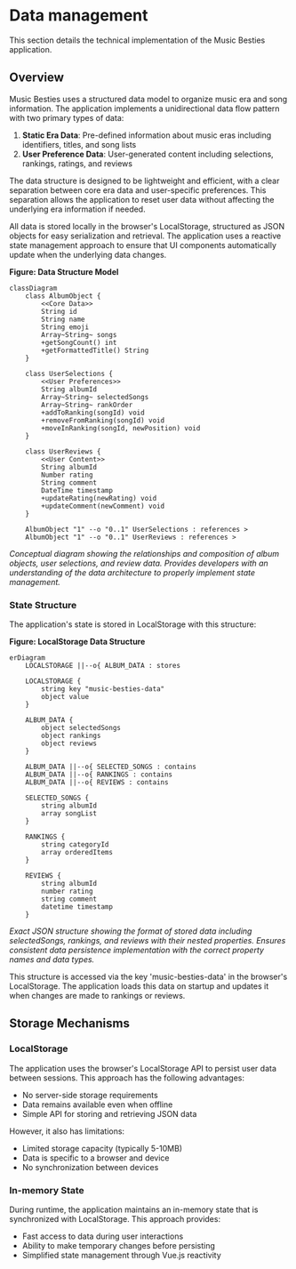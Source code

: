 # Data management

This section details the technical implementation of the Music Besties application.

## Overview

<!-- AI: Add relevant and concise text in this section about the application's data structure -->

Music Besties uses a structured data model to organize music era and song information. The application implements a unidirectional data flow pattern with two primary types of data:

1. **Static Era Data**: Pre-defined information about music eras including identifiers, titles, and song lists
2. **User Preference Data**: User-generated content including selections, rankings, ratings, and reviews

The data structure is designed to be lightweight and efficient, with a clear separation between core era data and user-specific preferences. This separation allows the application to reset user data without affecting the underlying era information if needed.

All data is stored locally in the browser's LocalStorage, structured as JSON objects for easy serialization and retrieval. The application uses a reactive state management approach to ensure that UI components automatically update when the underlying data changes.

**Figure: Data Structure Model**

```mermaid
classDiagram
    class AlbumObject {
        <<Core Data>>
        String id
        String name
        String emoji
        Array~String~ songs
        +getSongCount() int
        +getFormattedTitle() String
    }
    
    class UserSelections {
        <<User Preferences>>
        String albumId
        Array~String~ selectedSongs
        Array~String~ rankOrder
        +addToRanking(songId) void
        +removeFromRanking(songId) void
        +moveInRanking(songId, newPosition) void
    }
    
    class UserReviews {
        <<User Content>>
        String albumId
        Number rating
        String comment
        DateTime timestamp
        +updateRating(newRating) void
        +updateComment(newComment) void
    }
    
    AlbumObject "1" --o "0..1" UserSelections : references >
    AlbumObject "1" --o "0..1" UserReviews : references >
```

*Conceptual diagram showing the relationships and composition of album objects, user selections, and review data. Provides developers with an understanding of the data architecture to properly implement state management.*


### State Structure

The application's state is stored in LocalStorage with this structure:

**Figure: LocalStorage Data Structure**

```mermaid
erDiagram
    LOCALSTORAGE ||--o{ ALBUM_DATA : stores
    
    LOCALSTORAGE {
        string key "music-besties-data"
        object value
    }
    
    ALBUM_DATA {
        object selectedSongs
        object rankings
        object reviews
    }
    
    ALBUM_DATA ||--o{ SELECTED_SONGS : contains
    ALBUM_DATA ||--o{ RANKINGS : contains
    ALBUM_DATA ||--o{ REVIEWS : contains
    
    SELECTED_SONGS {
        string albumId
        array songList
    }
    
    RANKINGS {
        string categoryId
        array orderedItems
    }
    
    REVIEWS {
        string albumId
        number rating
        string comment
        datetime timestamp
    }
```

*Exact JSON structure showing the format of stored data including selectedSongs, rankings, and reviews with their nested properties. Ensures consistent data persistence implementation with the correct property names and data types.*

This structure is accessed via the key 'music-besties-data' in the browser's LocalStorage. The application loads this data on startup and updates it when changes are made to rankings or reviews.

## Storage Mechanisms

### LocalStorage

The application uses the browser's LocalStorage API to persist user data between sessions. This approach has the following advantages:

- No server-side storage requirements
- Data remains available even when offline
- Simple API for storing and retrieving JSON data

However, it also has limitations:

- Limited storage capacity (typically 5-10MB)
- Data is specific to a browser and device
- No synchronization between devices

### In-memory State

During runtime, the application maintains an in-memory state that is synchronized with LocalStorage. This approach provides:

- Fast access to data during user interactions
- Ability to make temporary changes before persisting
- Simplified state management through Vue.js reactivity

